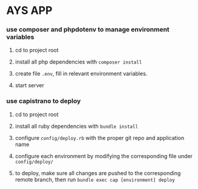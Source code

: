 # AYS APP


### use composer and phpdotenv to manage environment variables

1) cd to project root

2) install all php dependencies with  `composer install`

3) create file `.env`, fill in relevant environment variables.

4) start server


### use capistrano to deploy

1) cd to project root

2) install all ruby dependencies with `bundle install`

3) configure `config/deploy.rb` with the proper git repo and application name

4) configure each environment by modifying the corresponding file under `config/deploy/`

5) to deploy, make sure all changes are pushed to the corresponding remote branch, then run `bundle exec cap [environment] deploy`
